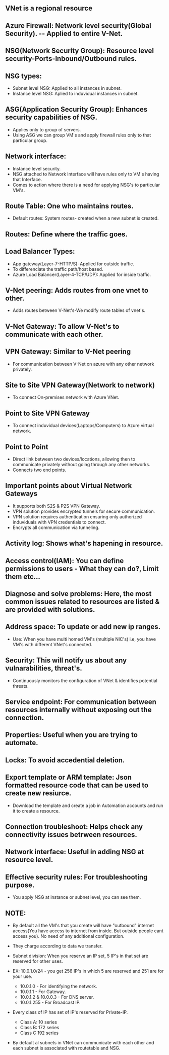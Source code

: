 VNet is a regional resource
--
Azure Firewall: Network level security(Global Security).
-- Applied to entire V-Net.
--
NSG(Network Security Group): Resource level security-Ports-Inbound/Outbound rules.
--
NSG types:
--
* Subnet level NSG: Applied to all instances in subnet.
* Instance level NSG: Aplied to induvidual instances in subnet.
  
ASG(Application Security Group): Enhances security capabilities of NSG.
--
* Applies only to group of servers.
* Using ASG we can group VM's and apply firewall rules only to that particular group.

Network interface:
--
* Instance level security.
* NSG attached to Network Interface will have rules only to VM's having that Interface.
* Comes to action where there is a need for applying NSG's to particular VM's.

Route Table: One who maintains routes.
--
* Default routes: System routes- created when a new subnet is created.

Routes: Define where the traffic goes.
--

Load Balancer Types:
--
* App gateway(Layer-7-HTTP/S): Applied for outside traffic.
* To differenciate the traffic path/host based.
* Azure Load Balancer(Layer-4-TCP/UDP): Applied for inside traffic.

V-Net peering: Adds routes from one vnet to other.
--
* Adds routes between V-Net's-We modify route tables of vnet's.
  
V-Net Gateway: To allow V-Net's to communicate with each other.
--
VPN Gateway: Similar to V-Net peering
--
* For communication between V-Net on azure with any other network privately.

Site to Site VPN Gateway(Network to network)
--
* To connect On-premises network with Azure VNet.

Point to Site VPN Gateway
--
* To connect induvidual devices(Laptops/Computers) to Azure virtual network.

Point to Point
--
* Direct link between two devices/locations, allowing then to communicate privately without going through any other networks.
* Connects two end points.

Important points about Virtual Network Gateways
--
* It supports both S2S & P2S VPN Gateway.
* VPN solution provides encrypted tunnels for secure communication.
* VPN solution requires authentication ensuring only authorized induviduals with VPN credentials to connect.
* Encrypts all communication via tunneling.

Activity log: Shows what's hapening in resource.
--
Access control(IAM): You can define permissions to users - What they can do?, Limit them etc...
--
Diagnose and solve problems: Here, the most common issues related to resources are listed & are provided with solutions.
--
Address space: To update or add new ip ranges.
--
* Use: When you have multi homed VM's (multiple NIC's) i.e, you have VM's with different VNet's connected.

Security: This will notify us about any vulnarabilities, threat's.
--
* Continuously monitors the configuration of VNet & identifies potential threats.

Service endpoint: For communication between resources internally without exposing out the connection.
--
Properties: Useful when you are trying to automate.
--
Locks: To avoid accedential deletion.
--
Export template or ARM template: Json formatted resource code that can be used to create new resiurce.
--
* Download the template and create a job in Automation accounts and run it to create a resource.

Connection troubleshoot: Helps check any connectivity issues betrween resources.
--
Network interface: Useful in adding NSG at resource level.
--
Effective security rules: For troubleshooting purpose.
--
* You apply NSG at instance or subnet level, you can see them.
  







NOTE:
--
* By default all the VM's that you create will have "outbound" internet access(You have access to internet from inside. But outside people cant access you). No need of any additional configuration.
* They charge according to data we transfer.
* Subnet division: When you reserve an IP set, 5 IP's in that set are reserved for other uses.
* EX: 10.0.1.0/24 - you get 256 IP's in which 5 are reserved and 251 are for your use.
    * 10.0.1.0 - For identifying the network.
    * 10.0.1.1 - For Gateway.
    * 10.0.1.2 & 10.0.0.3 - For DNS server.
    * 10.0.1.255 - For Broadcast IP.

* Every class of IP has set of IP's reserved for Private-IP.
    * Class A: 10 series
    * Class B: 172 series
    * Class C 192 series
* By default al subnets in VNet can communicate with each other and each subnet is associated with routetable and NSG.
